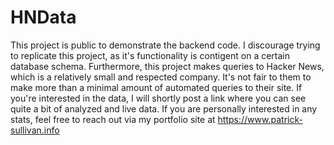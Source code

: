 # HNData
This project is public to demonstrate the backend code. I discourage trying to replicate this project, as it's functionality is contigent on a certain database schema. Furthermore, this project makes queries to Hacker News, which is a relatively small and respected company. It's not fair to them to make more than a minimal amount of automated queries to their site.
If you're interested in the data, I will shortly post a link where you can see quite a bit of analyzed and live data. If you are personally interested in any stats, feel free to reach out via my portfolio site at https://www.patrick-sullivan.info
